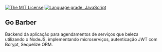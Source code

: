 [![The MIT License](https://img.shields.io/badge/license-MIT-orange.svg?style=flat-square)](http://opensource.org/licenses/MIT) [![Language grade: JavaScript](https://img.shields.io/lgtm/grade/javascript/g/jvictorfarias/gobarber.svg?logo=lgtm&logoWidth=18)](https://lgtm.com/projects/g/jvictorfarias/gobarber/context:javascript)

## Go Barber

Backend da aplicação para agendamentos de serviços que beleza utilizando o NodeJS, implementando microserviços, autenticação JWT com Bcrypt, Sequelize ORM.
